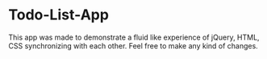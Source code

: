 # Todo-List-App
This app was made to demonstrate a fluid like experience of jQuery, HTML, CSS synchronizing with each other. 
Feel free to make any kind of changes. 
